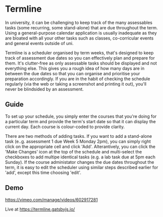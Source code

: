 # Termline
In university, it can be challenging to keep track of the many assessables tasks (some recurring, some stand-alone) that are due throughout the term. Using a general-purpose calendar application is usually inadequate as they are bloated with all your other tasks such as classes, co-corricular events and general events outside of uni. 

Termline is a scheduler organised by term weeks, that's designed to keep track of assessment due dates so you can effectively plan and prepare for them. It's clutter-free as only assessable tasks should be displayed and not everything else. This gives you a rough idea of how many days are in between the due dates so that you can organise and prioritise your preparation accordingly. If you are in the habit of checking the schedule regularly (via the web or taking a screenshot and printing it out), you'll never be blindsided by an assessment. 

## Guide

To set up your schedule, you simply enter the courses that you're doing for a particular term and provide the term's start date so that it can display the current day. Each course is colour-coded to provide clarity. 

There are two methods of adding tasks. If you want to add a stand-alone task (e..g. assessment 1 due Week 5 Monday 2pm), you can simply right click on the appropriate cell and click 'Add'. Alterantively, you can click the 'Make Changes' icon at the top of the schedule and multi-select the checkboxes to add multipe identical tasks (e.g. a lab task due at 5pm each Sunday). 
If the course administator changes the due dates throughout the term, it is easy to edit the scheduler using similar steps described earlier for 'add', except this time choosing 'edit'.

## Demo
https://vimeo.com/manage/videos/602917281


Live at https://termline.gatsbyjs.io/








